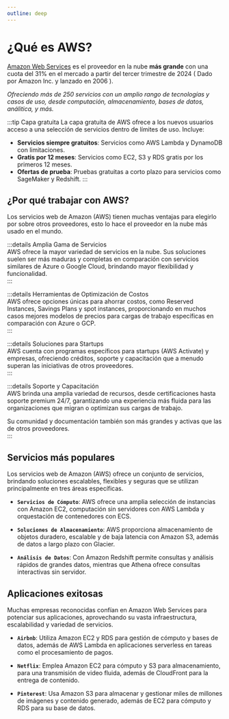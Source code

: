 ```yaml
---
outline: deep
---
```


# ¿Qué es AWS?

[Amazon Web Services](https://aws.amazon.com/free) es el proveedor en la nube **más grande** con una cuota del 31% en el mercado a partir del tercer trimestre de 2024 ( Dado por Amazon Inc. y lanzado en 2006 ).

*Ofreciendo más de 250 servicios con un amplio rango de tecnologías y casos de uso, desde computación, almacenamiento, bases de datos, análitica, y más.*

:::tip Capa gratuita
La capa gratuita de AWS ofrece a los nuevos usuarios acceso a una selección de servicios dentro de límites de uso. Incluye:

- **Servicios siempre gratuitos**: Servicios como AWS Lambda y DynamoDB con limitaciones.
- **Gratis por 12 meses**: Servicios como EC2, S3 y RDS gratis por los primeros 12 meses.
- **Ofertas de prueba**: Pruebas gratuitas a corto plazo para servicios como SageMaker y Redshift.
:::

## ¿Por qué trabajar con AWS?

Los servicios web de Amazon (AWS) tienen muchas ventajas para elegirlo por sobre otros proveedores, esto lo hace el proveedor en la nube más usado en el mundo.

:::details Amplia Gama de Servicios  
AWS ofrece la mayor variedad de servicios en la nube. Sus soluciones suelen ser más maduras y completas en comparación con servicios similares de Azure o Google Cloud, brindando mayor flexibilidad y funcionalidad.  
:::

:::details Herramientas de Optimización de Costos  
AWS ofrece opciones únicas para ahorrar costos, como Reserved Instances, Savings Plans y spot instances, proporcionando en muchos casos mejores modelos de precios para cargas de trabajo específicas en comparación con Azure o GCP.  
:::

:::details Soluciones para Startups  
AWS cuenta con programas específicos para startups (AWS Activate) y empresas, ofreciendo créditos, soporte y capacitación que a menudo superan las iniciativas de otros proveedores.  
:::

:::details Soporte y Capacitación  
AWS brinda una amplia variedad de recursos, desde certificaciones hasta soporte premium 24/7, garantizando una experiencia más fluida para las organizaciones que migran o optimizan sus cargas de trabajo.  

Su comunidad y documentación también son más grandes y activas que las de otros proveedores.  
:::

## Servicios más populares  

Los servicios web de Amazon (AWS) ofrece un conjunto de servicios, brindando soluciones escalables, flexibles y seguras que se utilizan principalmente en tres áreas específicas.  

- **`Servicios de Cómputo`**: AWS ofrece una amplia selección de instancias con Amazon EC2, computación sin servidores con AWS Lambda y orquestación de contenedores con ECS.  

- **`Soluciones de Almacenamiento`**: AWS proporciona almacenamiento de objetos duradero, escalable y de baja latencia con Amazon S3, además de datos a largo plazo con Glacier.  

- **`Análisis de Datos`**: Con Amazon Redshift permite consultas y análisis rápidos de grandes datos, mientras que Athena ofrece consultas interactivas sin servidor.  

## Aplicaciones exitosas  

Muchas empresas reconocidas confían en Amazon Web Services para potenciar sus aplicaciones, aprovechando su vasta infraestructura, escalabilidad y variedad de servicios.  

- **`Airbnb`**: Utiliza Amazon EC2 y RDS para gestión de cómputo y bases de datos, además de AWS Lambda en aplicaciones serverless en tareas como el procesamiento de pagos.  

- **`Netflix`**: Emplea Amazon EC2 para cómputo y S3 para almacenamiento, para una transmisión de video fluida, además de CloudFront para la entrega de contenido.  

- **`Pinterest`**: Usa Amazon S3 para almacenar y gestionar miles de millones de imágenes y contenido generado, además de EC2 para cómputo y RDS para su base de datos.  
